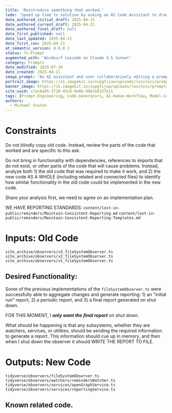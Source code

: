 ```yaml
---
title: 'Reintroduce something that worked.'
lede: 'Speed up time to solution by asking an AI Code Assistant to draw from old code.'
date_authored_initial_draft: 2025-04-21
date_authored_current_draft: 2025-04-21
date_authored_final_draft: null
date_first_published: null
date_last_updated: 2025-04-21
date_first_run: 2025-04-21
at_semantic_version: 0.0.0.1
status: To-Prompt
augmented_with: 'Windsurf Cascade on Claude 3.5 Sonnet'
category: Prompts
date_modified: 2025-07-20
date_created: 2025-04-21
image_prompt: "An AI assistant and user collaboratively editing a prompt, surrounded by evolving prompt bubbles, code suggestions, and feedback loops. Visuals include arrows showing iteration and a sense of creative, continuous improvement."
portrait_image: https://ik.imagekit.io/xvpgfijuw/uploads/lossless/prompts/workflow/2025-05-05_portrait_image_Reintroduce-something-that-Worked_9b6e5c06-4079-4459-bd20-a994afc3c0fc_BCHJiKG-P.webp
banner_image: https://ik.imagekit.io/xvpgfijuw/uploads/lossless/prompts/workflow/2025-05-05_banner_image_Reintroduce-something-that-Worked_34504b8a-22d0-4c58-beac-8f6f9d46f35a_bYGzgrAME.webp
site_uuid: cfac0a85-2718-45cb-9e8b-99b7e6327e11
tags: [Prompt-Engineering, Code-Generators, AI-Human-Workflow, Model-Context-Protocols, Refactoring]
authors:
  - Michael Staton
---
```

# Constraints
Do not blindly copy old code.  Instead, review the parts of the code that worked and are specific to this ask.  

Do not bring in functionality with dependencies, references to imports that do not exist, or other parts of the code that will cause problems.  Instead, analyze both 1) the old code that was required to make it work, and 2) the new code AS A WHOLE (including related and connected files) to identify how similar functionality in the old code could be implemented in the new code. 

Share your analysis first, we need to agree on an implementation plan. 

WE HAVE REPORTING STANDARDS:
`content/lost-in-public/reminders/Maintain-Consistent-Reporting.md`
`content/lost-in-public/reminders/Maintain-Consistent-Reporting-Templates.md`

# Inputs: Old Code
`site_archive/observers/v3_fileSystemObserver.ts`
`site_archive/observers/v2_fileSystemObserver.ts`
`site_archive/observers/v1_fileSystemObserver.ts`

## Desired Functionality:
Some of the previous implementations of the `fileSystemObserver.ts` were successfully able to aggregate changes and generate reporting: 1) an "initial run" report, 2) a periodic report, and 3) a final report generated on shut down.  

FOR THIS MOMENT, I **_only want the final report_** on shut down. 

What should be happening is that any subsystems, whether they are watchers, services, or utilities, should be sending the required information to generate a report.  This information should cue up in memory, and then when I shut down the observer it should WRITE THE REPORT TO FILE. 

# Outputs: New Code
`tidyverse/observers/fileSystemObserver.ts`
`tidyverse/observers/watchers/remindersWatcher.ts`
`tidyverse/observers/services/openGraphService.ts`
`tidyverse/observers/services/reportingService.ts`

## Known related code. 